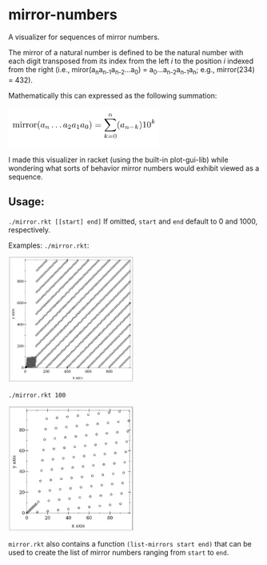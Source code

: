 # mirror-numbers
A visualizer for sequences of mirror numbers.

The mirror of a natural number is defined to be the natural number with each digit transposed from its index from the left _i_ to the position _i_ indexed from the right (i.e., miror(a<sub>n</sub>a<sub>n-1</sub>a<sub>n-2</sub>...a<sub>0</sub>) = a<sub>0</sub>...a<sub>n-2</sub>a<sub>n-1</sub>a<sub>n</sub>; e.g., mirror(234) = 432).

Mathematically this can expressed as the following summation:

<img src="imgs/latex.jpg" width="300" height="80"/>

I made this visualizer in racket (using the built-in plot-gui-lib) while wondering what sorts of behavior mirror numbers would exhibit viewed as a sequence.

## Usage:
`./mirror.rkt [[start] end]`
If omitted, `start` and `end` default to 0 and 1000, respectively.

Examples:
`./mirror.rkt`:

<img src="imgs/ex1.jpg" width="250" height="250"/>

`./mirror.rkt 100`

<img src="imgs/ex2.jpg" width="250" height="250"/>

`mirror.rkt` also contains a function `(list-mirrors start end)` that can be used to create the list of mirror numbers ranging from `start` to `end`.
